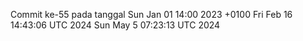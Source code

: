 Commit ke-55 pada tanggal Sun Jan 01 14:00 2023 +0100
Fri Feb 16 14:43:06 UTC 2024
Sun May  5 07:23:13 UTC 2024
